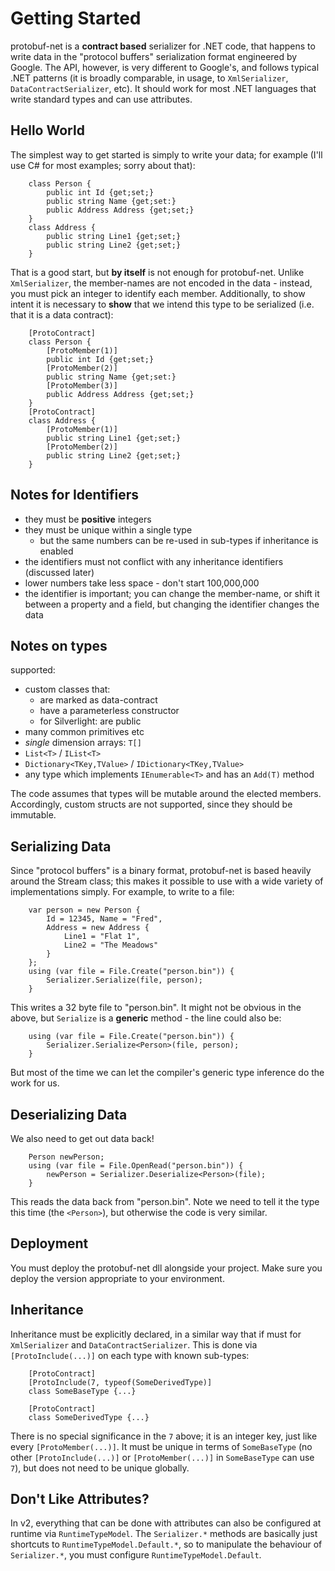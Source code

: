 # Getting Started #

protobuf-net is a **contract based** serializer for .NET code, that happens to write data in the "protocol buffers" serialization format engineered by Google. The API, however, is very different to Google's, and follows typical .NET patterns (it is broadly comparable, in usage, to `XmlSerializer`, `DataContractSerializer`, etc). It should work for most .NET languages that write standard types and can use attributes.

## Hello World ##

The simplest way to get started is simply to write your data; for example (I'll use C# for most examples; sorry about that):

```
    class Person {
        public int Id {get;set;}
        public string Name {get;set:}
        public Address Address {get;set;}
    }
    class Address {
        public string Line1 {get;set;}
        public string Line2 {get;set;}
    }
```

That is a good start, but **by itself** is not enough for protobuf-net. Unlike `XmlSerializer`, the member-names are not encoded in the data - instead, you must pick an integer to identify each member. Additionally, to show intent it is necessary to **show** that we intend this type to be serialized (i.e. that it is a data contract):

```
    [ProtoContract]
    class Person {
        [ProtoMember(1)]
        public int Id {get;set;}
        [ProtoMember(2)]
        public string Name {get;set:}
        [ProtoMember(3)]
        public Address Address {get;set;}
    }
    [ProtoContract]
    class Address {
        [ProtoMember(1)]
        public string Line1 {get;set;}
        [ProtoMember(2)]
        public string Line2 {get;set;}
    }
```

## Notes for Identifiers ##

  * they must be **positive** integers
  * they must be unique within a single type
    * but the same numbers can be re-used in sub-types if inheritance is enabled
  * the identifiers must not conflict with any inheritance identifiers (discussed later)
  * lower numbers take less space - don't start 100,000,000
  * the identifier is important; you can change the member-name, or shift it between a property and a field, but changing the identifier changes the data

## Notes on types ##

supported:

  * custom classes that:
    * are marked as data-contract
    * have a parameterless constructor
    * for Silverlight: are public
  * many common primitives etc
  * _single_ dimension arrays: `T[]`
  * `List<T>` / `IList<T>`
  * `Dictionary<TKey,TValue>` / `IDictionary<TKey,TValue>`
  * any type which implements `IEnumerable<T>` and has an `Add(T)` method

The code assumes that types will be mutable around the elected members. Accordingly, custom structs are not supported, since they should be immutable.

## Serializing Data ##

Since "protocol buffers" is a binary format, protobuf-net is based heavily around the Stream class; this makes it possible to use with a wide variety of implementations simply. For example, to write to a file:

```
    var person = new Person {
        Id = 12345, Name = "Fred",
        Address = new Address {
            Line1 = "Flat 1",
            Line2 = "The Meadows"
        }
    };
    using (var file = File.Create("person.bin")) {
        Serializer.Serialize(file, person);
    }
```

This writes a 32 byte file to "person.bin". It might not be obvious in the above, but `Serialize` is a **generic** method - the line could also be:

```
    using (var file = File.Create("person.bin")) {
        Serializer.Serialize<Person>(file, person);
    }
```

But most of the time we can let the compiler's generic type inference do the work for us.

## Deserializing Data ##

We also need to get out data back!

```
    Person newPerson;
    using (var file = File.OpenRead("person.bin")) {
        newPerson = Serializer.Deserialize<Person>(file);
    }
```

This reads the data back from "person.bin". Note we need to tell it the type this time (the `<Person>`), but otherwise the code is very similar.

## Deployment ##

You must deploy the protobuf-net dll alongside your project. Make sure you deploy the version appropriate to your environment.

## Inheritance ##

Inheritance must be explicitly declared, in a similar way that if must for `XmlSerializer` and `DataContractSerializer`. This is done via `[ProtoInclude(...)]` on each type with known sub-types:

```
    [ProtoContract]
    [ProtoInclude(7, typeof(SomeDerivedType)]
    class SomeBaseType {...}

    [ProtoContract]
    class SomeDerivedType {...}
```

There is no special significance in the `7` above; it is an integer key, just like every `[ProtoMember(...)]`. It must be unique in terms of `SomeBaseType` (no other `[ProtoInclude(...)]` or `[ProtoMember(...)]` in `SomeBaseType` can use `7`), but does not need to be unique globally.

## Don't Like Attributes? ##

In v2, everything that can be done with attributes can also be configured at runtime via `RuntimeTypeModel`. The `Serializer.*` methods are basically just shortcuts to `RuntimeTypeModel.Default.*`, so to manipulate the behaviour of `Serializer.*`, you must configure `RuntimeTypeModel.Default`.
